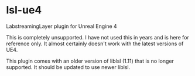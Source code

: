 # lsl-ue4
LabstreamingLayer plugin for Unreal Engine 4

This is completely unsupported. I have not used this in years and is here for reference only. It almost certainly doesn't work with the latest versions of UE4.

This plugin comes with an older version of liblsl (1.11) that is no longer supported. It should be updated to use newer liblsl.
